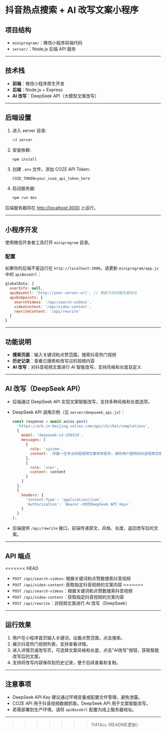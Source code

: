 # 抖音热点搜索 + AI 改写文案小程序
## 项目结构

- `miniprogram/`：微信小程序前端代码
- `server/`：Node.js 后端 API 服务

---

## 技术栈

- **前端**：微信小程序原生开发
- **后端**：Node.js + Express
- **AI 改写**：DeepSeek API（大模型文案改写）

---

## 后端设置

1. 进入 server 目录:
   ```bash
   cd server
   ```

2. 安装依赖:
   ```bash
   npm install
   ```

3. 创建 `.env` 文件，添加 COZE API Token:
   ```env
   COZE_TOKEN=your_coze_api_token_here
   ```

4. 启动服务器:
   ```bash
   npm run dev
   ```

后端服务器将在 [http://localhost:3000](http://localhost:3000) 上运行。

---

## 小程序开发

使用微信开发者工具打开 `miniprogram` 目录。

### 配置

如果你的后端不是运行在 `http://localhost:3000`，请更新 `miniprogram/app.js` 中的 `apiBaseUrl`：

```javascript
globalData: {
  userInfo: null,
  apiBaseUrl: 'http://your-server-url', // 更新为你的服务器地址
  apiEndpoints: {
    searchVideos: '/api/search-videos',
    videoContent: '/api/video-content',
    rewriteContent: '/api/rewrite'
  }
}
```

---

## 功能说明

- **搜索页面**：输入关键词和点赞范围，搜索抖音热门视频
- **历史记录**：查看已搜索和改写过的视频内容
- **AI 改写**：对抖音视频文案进行 AI 智能改写，支持风格和长度自定义

---

## AI 改写（DeepSeek API）

- 后端通过 DeepSeek API 实现文案智能改写，支持多种风格和长度选项。
- DeepSeek API 调用示例（见 `server/deepseek_api.js`）：

  ```js
  const response = await axios.post(
    'https://ark.cn-beijing.volces.com/api/v3/chat/completions',
    {
      model: 'deepseek-v3-250324',
      messages: [
        {
          role: 'system',
          content: `你是一位专业的短视频文案改写助手。请将用户提供的抖音视频文案改写成${stylePrompt}，${lengthPrompt}。保留原文的核心信息，但使用更吸引人的表达方式。`
        },
        {
          role: 'user',
          content: content
        }
      ]
    },
    {
      headers: {
        'Content-Type': 'application/json',
        'Authorization': `Bearer <你的DeepSeek API Key>`
      }
    }
  );
  ```

- 后端提供 `/api/rewrite` 接口，前端传递原文、风格、长度，返回改写后的文案。

---

## API 端点

<<<<<<< HEAD
- `POST /api/search-videos`: 根据关键词和点赞数搜索抖音视频
- `POST /api/video-content`: 获取指定抖音视频的文案内容 
=======
- `POST /api/search-videos`：根据关键词和点赞数搜索抖音视频
- `POST /api/video-content`：获取指定抖音视频的文案内容
- `POST /api/rewrite`：对视频文案进行 AI 改写（DeepSeek）

---

## 运行效果

1. 用户在小程序首页输入关键词，设置点赞范围，点击搜索。
2. 展示抖音热门视频列表，支持查看详情。
3. 进入详情页或改写页，可选择文案风格和长度，点击"AI改写"按钮，获取智能改写后的文案。
4. 支持将改写内容保存到历史记录，便于后续查看和复制。

---

## 注意事项

- DeepSeek API Key 建议通过环境变量或配置文件管理，避免泄露。
- COZE API 用于抖音视频数据抓取，DeepSeek API 用于文案智能改写。
- 若需部署到生产环境，请将 `apiBaseUrl` 配置为线上服务器地址。

---
>>>>>>> 11414cc (README更新)
